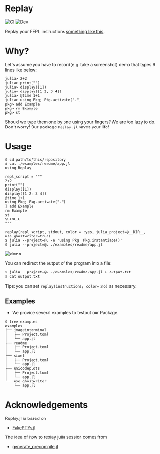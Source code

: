 # Replay

[![CI](https://github.com/AtelierArith/Replay.jl/actions/workflows/CI.yml/badge.svg)](https://github.com/AtelierArith/Replay.jl/actions/workflows/CI.yml) [![Dev](https://img.shields.io/badge/docs-dev-blue.svg)](https://AtelierArith.github.io/Replay.jl/dev)

Replay your REPL instructions [something like this](https://github.com/AtelierArith/Replay.jl/issues/1#issuecomment-970441437).

# Why?

Let's assume you have to record(e.g. take a screenshot) demo that types 9 lines like below:

```
julia> 2+2
julia> print("")
julia> display([1])
julia> display([1 2; 3 4])
julia> @time 1+1
julia> using Pkg; Pkg.activate(".")
pkg> add Example
pkg> rm Example
pkg> st
```

Should we type them one by one using your fingers? We are too lazy to do.
Don't worry! Our package `Replay.jl` saves your life!

# Usage

```console
$ cd path/to/this/repository
$ cat ./examples/readme/app.jl
using Replay

repl_script = """
2+2
print("")
display([1])
display([1 2; 3 4])
@time 1+1
using Pkg; Pkg.activate(".")
] add Example
rm Example
st
$CTRL_C
"""

replay(repl_script, stdout, color = :yes, julia_project=@__DIR__, use_ghostwriter=true)
$ julia --project=@. -e 'using Pkg; Pkg.instantiate()'
$ julia --project=@. ./examples/readme/app.jl
```

![demo](https://user-images.githubusercontent.com/16760547/142026114-15029088-4f3e-4404-beba-e544f3a5a667.gif)


You can redirect the output of the program into a file:

```julia
$ julia --project=@. ./examples/readme/app.jl > output.txt
$ cat output.txt
```

Tips: you can set `replay(instructions; color=:no)` as necessary.

## Examples

- We provide several examples to testout our Package.

```console
$ tree examples
examples
├── imageinterminal
│   ├── Project.toml
│   └── app.jl
├── readme
│   ├── Project.toml
│   └── app.jl
├── sixel
│   ├── Project.toml
│   └── app.jl
├── unicodeplots
│   ├── Project.toml
│   └── app.jl
└── use_ghostwriter
    └── app.jl
```

# Acknowledgements

Replay.jl is based on 

- [FakePTYs.jl](https://github.com/JuliaLang/julia/blob/v1.6.3/test/testhelpers/FakePTYs.jl)

The idea of how to replay julia session comes from

- [generate_precompile.jl](https://github.com/JuliaLang/julia/blob/v1.6.3/contrib/generate_precompile.jl)
